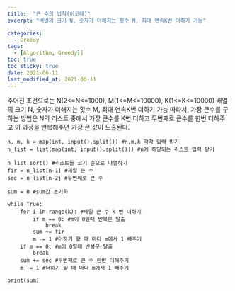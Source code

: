 ```yaml
---
title:  "큰 수의 법칙(이코테)"
excerpt: "배열의 크기 N, 숫자가 더해지는 횟수 M, 최대 연속K번 더하기 가능"

categories:
  - Greedy
tags:
  - [Algorithm, Greedy]]
toc: true
toc_sticky: true
date: 2021-06-11
last_modified_at: 2021-06-11
---
```

주어진 조건으로는 N(2<=N<=1000), M(1<=M<=10000), K(1<=K<=10000)
배열의 크기 N, 숫자가 더해지는 횟수 M, 최대 연속K번 더하기 가능
따라서, 가장 큰수를 구하는 방법은 N의 리스트 중에서 가장 큰수를 K번 더하고 두번째로 큰수를 한번 더해주고 이 과정을 반복해주면 가장 큰 값이 도출된다.
```
n, m, k = map(int, input().split()) #n,m,k 각각 입력 받기
n_list = list(map(int, input().split())) #n에 해당되는 리스트 입력 받기

n_list.sort() #리스트를 크기 순으로 나열하기
fir = n_list[n-1] #제일 큰 수
sec = n_list[n-2] #두번째로 큰 수

sum = 0 #sum값 초기화

while True:
    for i in range(k): #제일 큰 수 k 번 더하기
        if m == 0: #m이 0일때 반복문 탈출
            break
        sum += fir
        m -= 1 #더하기 할 때 마다 m에서 1 빼주기
    if m == 0: #m이 0일때 반복문 탈출
        break
    sum += sec #두번째로 큰 수 한번 더해주기
    m -= 1 #더하기 할 때 마다 m에서 1 빼주기

print(sum)
```